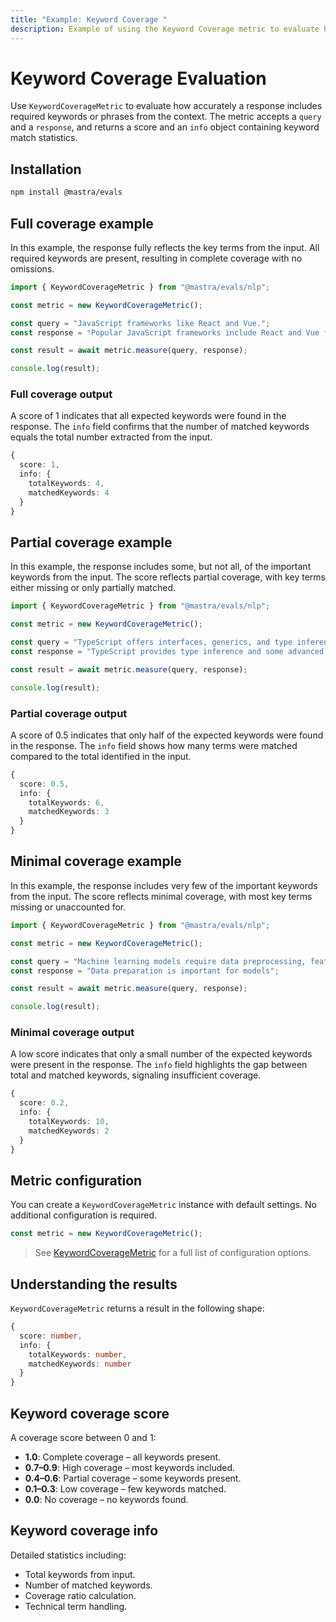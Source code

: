 ```yaml
---
title: "Example: Keyword Coverage "
description: Example of using the Keyword Coverage metric to evaluate how well responses cover important keywords from input text.
---
```



# Keyword Coverage Evaluation

<ScorerCallout />

Use `KeywordCoverageMetric` to evaluate how accurately a response includes required keywords or phrases from the context. The metric accepts a `query` and a `response`, and returns a score and an `info` object containing keyword match statistics.

## Installation

```bash copy
npm install @mastra/evals
```

## Full coverage example

In this example, the response fully reflects the key terms from the input. All required keywords are present, resulting in complete coverage with no omissions.


```typescript filename="src/example-full-keyword-coverage.ts" showLineNumbers copy
import { KeywordCoverageMetric } from "@mastra/evals/nlp";

const metric = new KeywordCoverageMetric();

const query = "JavaScript frameworks like React and Vue.";
const response = "Popular JavaScript frameworks include React and Vue for web development";

const result = await metric.measure(query, response);

console.log(result);
```

### Full coverage output

A score of 1 indicates that all expected keywords were found in the response. The `info` field confirms that the number of matched keywords equals the total number extracted from the input.

```typescript
{
  score: 1,
  info: {
    totalKeywords: 4,
    matchedKeywords: 4
  }
}
```

## Partial coverage example

In this example, the response includes some, but not all, of the important keywords from the input. The score reflects partial coverage, with key terms either missing or only partially matched.

```typescript filename="src/example-partial-keyword-coverage.ts" showLineNumbers copy
import { KeywordCoverageMetric } from "@mastra/evals/nlp";

const metric = new KeywordCoverageMetric();

const query = "TypeScript offers interfaces, generics, and type inference.";
const response = "TypeScript provides type inference and some advanced features";

const result = await metric.measure(query, response);

console.log(result);
```

### Partial coverage output

A score of 0.5 indicates that only half of the expected keywords were found in the response. The `info` field shows how many terms were matched compared to the total identified in the input.

```typescript
{
  score: 0.5,
  info: {
    totalKeywords: 6,
    matchedKeywords: 3
  }
}
```

## Minimal coverage example

In this example, the response includes very few of the important keywords from the input. The score reflects minimal coverage, with most key terms missing or unaccounted for.

```typescript filename="src/example-minimal-keyword-coverage.ts" showLineNumbers copy
import { KeywordCoverageMetric } from "@mastra/evals/nlp";

const metric = new KeywordCoverageMetric();

const query = "Machine learning models require data preprocessing, feature engineering, and hyperparameter tuning";
const response = "Data preparation is important for models";

const result = await metric.measure(query, response);

console.log(result);
```

### Minimal coverage output

A low score indicates that only a small number of the expected keywords were present in the response. The `info` field highlights the gap between total and matched keywords, signaling insufficient coverage.

```typescript
{
  score: 0.2,
  info: {
    totalKeywords: 10,
    matchedKeywords: 2
  }
}
```

## Metric configuration

You can create a `KeywordCoverageMetric` instance with default settings. No additional configuration is required.

```typescript
const metric = new KeywordCoverageMetric();
```

> See [KeywordCoverageMetric](/reference/evals/keyword-coverage.md) for a full list of configuration options.

## Understanding the results

`KeywordCoverageMetric` returns a result in the following shape:

```typescript
{
  score: number,
  info: {
    totalKeywords: number,
    matchedKeywords: number
  }
}
```

## Keyword coverage score

A coverage score between 0 and 1:

- **1.0**: Complete coverage – all keywords present.
- **0.7–0.9**: High coverage – most keywords included.
- **0.4–0.6**: Partial coverage – some keywords present.
- **0.1–0.3**: Low coverage – few keywords matched.
- **0.0**: No coverage – no keywords found.

## Keyword coverage info

Detailed statistics including:

- Total keywords from input.
- Number of matched keywords.
- Coverage ratio calculation.
- Technical term handling.

<GithubLink
  outdated={true}
  marginTop='mt-16'
  link="https://github.com/mastra-ai/mastra/blob/main/examples/basics/evals/keyword-coverage"
/>
